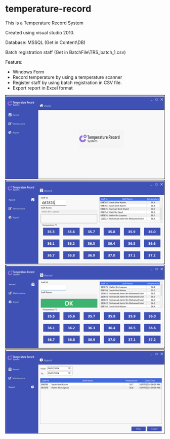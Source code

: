 # temperature-record
This is a Temperature Record System

Created using visual studio 2010.

Database: MSSQL
(Get in Content\DB)

Batch registration staff
(Get in BatchFile\TRS_batch_1.csv)

Feature:

- Windows Form
- Record temperature by using a temperature scanner
- Register staff by using batch registration in CSV file.
- Export report in Excel format

<picture>
  <source media="(prefers-color-scheme: dark)" srcset="https://github.com/cute-boss/temperature-record/blob/main/Temp2.png">
  <source media="(prefers-color-scheme: light)" srcset="https://github.com/cute-boss/temperature-record/blob/main/Temp2.png">
  <img alt="Shows an illustrated sun in light mode and a moon with stars in dark mode." src="https://github.com/cute-boss/temperature-record/blob/main/Temp2.png">
</picture>

<picture>
  <source media="(prefers-color-scheme: dark)" srcset="https://github.com/cute-boss/temperature-record/blob/main/Temp3.png">
  <source media="(prefers-color-scheme: light)" srcset="https://github.com/cute-boss/temperature-record/blob/main/Temp3.png">
  <img alt="Shows an illustrated sun in light mode and a moon with stars in dark mode." src="https://github.com/cute-boss/temperature-record/blob/main/Temp3.png">
</picture>


<picture>
  <source media="(prefers-color-scheme: dark)" srcset="https://github.com/cute-boss/temperature-record/blob/main/Temp4.png">
  <source media="(prefers-color-scheme: light)" srcset="https://github.com/cute-boss/temperature-record/blob/main/Temp4.png">
  <img alt="Shows an illustrated sun in light mode and a moon with stars in dark mode." src="https://github.com/cute-boss/temperature-record/blob/main/Temp4.png">
</picture>


<picture>
  <source media="(prefers-color-scheme: dark)" srcset="https://github.com/cute-boss/temperature-record/blob/main/Temp5.png">
  <source media="(prefers-color-scheme: light)" srcset="https://github.com/cute-boss/temperature-record/blob/main/Temp5.png">
  <img alt="Shows an illustrated sun in light mode and a moon with stars in dark mode." src="https://github.com/cute-boss/temperature-record/blob/main/Temp5.png">
</picture>
